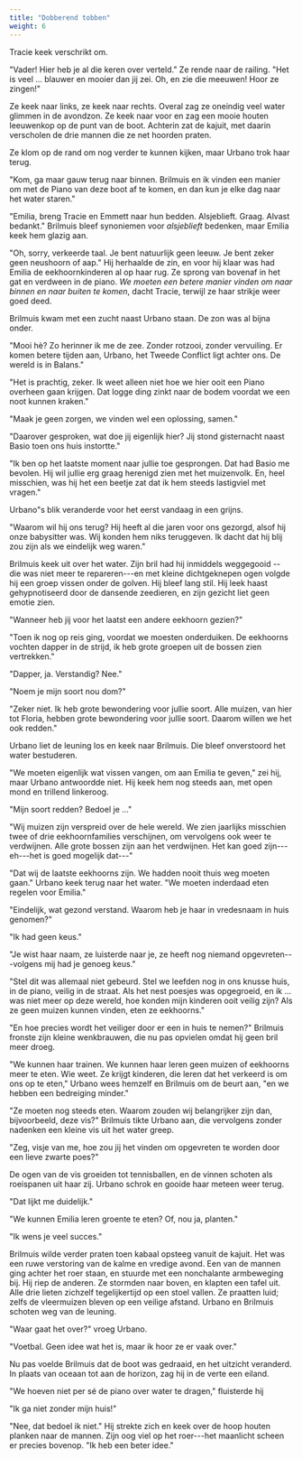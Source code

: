 ```yaml
---
title: "Dobberend tobben"
weight: 6
---
```


Tracie keek verschrikt om.

"Vader! Hier heb je al die keren over verteld." Ze rende naar de railing. "Het is veel ... blauwer en mooier dan jij zei. Oh, en zie die meeuwen! Hoor ze zingen!"

Ze keek naar links, ze keek naar rechts. Overal zag ze oneindig veel water glimmen in de avondzon. Ze keek naar voor en zag een mooie houten leeuwenkop op de punt van de boot. Achterin zat de kajuit, met daarin verscholen de drie mannen die ze net hoorden praten.

Ze klom op de rand om nog verder te kunnen kijken, maar Urbano trok haar terug.

"Kom, ga maar gauw terug naar binnen. Brilmuis en ik vinden een manier om met de Piano van deze boot af te komen, en dan kun je elke dag naar het water staren."

"Emilia, breng Tracie en Emmett naar hun bedden. Alsjeblieft. Graag. Alvast bedankt." Brilmuis bleef synoniemen voor *alsjeblieft* bedenken, maar Emilia keek hem glazig aan.

"Oh, sorry, verkeerde taal. Je bent natuurlijk geen leeuw. Je bent zeker geen neushoorn of aap." Hij herhaalde de zin, en voor hij klaar was had Emilia de eekhoornkinderen al op haar rug. Ze sprong van bovenaf in het gat en verdween in de piano. *We moeten een betere manier vinden om naar binnen en naar buiten te komen*, dacht Tracie, terwijl ze haar strikje weer goed deed.

Brilmuis kwam met een zucht naast Urbano staan. De zon was al bijna onder.

"Mooi hè? Zo herinner ik me de zee. Zonder rotzooi, zonder vervuiling. Er komen betere tijden aan, Urbano, het Tweede Conflict ligt achter ons. De wereld is in Balans."

"Het is prachtig, zeker. Ik weet alleen niet hoe we hier ooit een Piano overheen gaan krijgen. Dat logge ding zinkt naar de bodem voordat we een noot kunnen kraken."

"Maak je geen zorgen, we vinden wel een oplossing, samen."

"Daarover gesproken, wat doe jij eigenlijk hier? Jij stond gisternacht naast Basio toen ons huis instortte."

"Ik ben op het laatste moment naar jullie toe gesprongen. Dat had Basio me bevolen. Hij wil jullie erg graag herenigd zien met het muizenvolk. En, heel misschien, was hij het een beetje zat dat ik hem steeds lastigviel met vragen."

Urbano"s blik veranderde voor het eerst vandaag in een grijns.

"Waarom wil hij ons terug? Hij heeft al die jaren voor ons gezorgd, alsof hij onze babysitter was. Wij konden hem niks teruggeven. Ik dacht dat hij blij zou zijn als we eindelijk weg waren."

Brilmuis keek uit over het water. Zijn bril had hij inmiddels weggegooid
-- die was niet meer te repareren---en met kleine dichtgeknepen ogen volgde hij een groep vissen onder de golven. Hij bleef lang stil. Hij leek haast gehypnotiseerd door de dansende zeedieren, en zijn gezicht liet geen emotie zien.

"Wanneer heb jij voor het laatst een andere eekhoorn gezien?"

"Toen ik nog op reis ging, voordat we moesten onderduiken. De eekhoorns vochten dapper in de strijd, ik heb grote groepen uit de bossen zien vertrekken."

"Dapper, ja. Verstandig? Nee."

"Noem je mijn soort nou dom?"

"Zeker niet. Ik heb grote bewondering voor jullie soort. Alle muizen, van hier tot Floria, hebben grote bewondering voor jullie soort. Daarom willen we het ook redden."

Urbano liet de leuning los en keek naar Brilmuis. Die bleef onverstoord het water bestuderen.

"We moeten eigenlijk wat vissen vangen, om aan Emilia te geven," zei hij, maar Urbano antwoordde niet. Hij keek hem nog steeds aan, met open mond en trillend linkeroog.

"Mijn soort redden? Bedoel je ..."

"Wij muizen zijn verspreid over de hele wereld. We zien jaarlijks misschien twee of drie eekhoornfamilies verschijnen, om vervolgens ook weer te verdwijnen. Alle grote bossen zijn aan het verdwijnen. Het kan goed zijn---eh---het is goed mogelijk dat---"

"Dat wij de laatste eekhoorns zijn. We hadden nooit thuis weg moeten gaan." Urbano keek terug naar het water. "We moeten inderdaad eten regelen voor Emilia."

"Eindelijk, wat gezond verstand. Waarom heb je haar in vredesnaam in huis genomen?"

"Ik had geen keus."

"Je wist haar naam, ze luisterde naar je, ze heeft nog niemand opgevreten---volgens mij had je genoeg keus."

"Stel dit was allemaal niet gebeurd. Stel we leefden nog in ons knusse huis, in de piano, veilig in de straat. Als het nest poesjes was opgegroeid, en ik ... was niet meer op deze wereld, hoe konden mijn kinderen ooit veilig zijn? Als ze geen muizen kunnen vinden, eten ze eekhoorns."

"En hoe precies wordt het veiliger door er een in huis te nemen?" Brilmuis fronste zijn kleine wenkbrauwen, die nu pas opvielen omdat hij geen bril meer droeg.

"We kunnen haar trainen. We kunnen haar leren geen muizen of eekhoorns meer te eten. Wie weet. Ze krijgt kinderen, die leren dat het verkeerd is om ons op te eten," Urbano wees hemzelf en Brilmuis om de beurt aan,
"en we hebben een bedreiging minder."

"Ze moeten nog steeds eten. Waarom zouden wij belangrijker zijn dan, bijvoorbeeld, deze vis?" Brilmuis tikte Urbano aan, die vervolgens zonder nadenken een kleine vis uit het water greep.

"Zeg, visje van me, hoe zou jij het vinden om opgevreten te worden door een lieve zwarte poes?"

De ogen van de vis groeiden tot tennisballen, en de vinnen schoten als roeispanen uit haar zij. Urbano schrok en gooide haar meteen weer terug.

"Dat lijkt me duidelijk."

"We kunnen Emilia leren groente te eten? Of, nou ja, planten."

"Ik wens je veel succes."

Brilmuis wilde verder praten toen kabaal opsteeg vanuit de kajuit. Het was een ruwe verstoring van de kalme en vredige avond. Een van de mannen ging achter het roer staan, en stuurde met een nonchalante armbeweging bij. Hij riep de anderen. Ze stormden naar boven, en klapten een tafel uit. Alle drie lieten zichzelf tegelijkertijd op een stoel vallen. Ze praatten luid; zelfs de vleermuizen bleven op een veilige afstand. Urbano en Brilmuis schoten weg van de leuning.

"Waar gaat het over?" vroeg Urbano.

"Voetbal. Geen idee wat het is, maar ik hoor ze er vaak over."

Nu pas voelde Brilmuis dat de boot was gedraaid, en het uitzicht veranderd. In plaats van oceaan tot aan de horizon, zag hij in de verte een eiland.

"We hoeven niet per sé de piano over water te dragen," fluisterde hij

"Ik ga niet zonder mijn huis!"

"Nee, dat bedoel ik niet." Hij strekte zich en keek over de hoop houten planken naar de mannen. Zijn oog viel op het roer---het maanlicht scheen er precies bovenop. "Ik heb een beter idee."